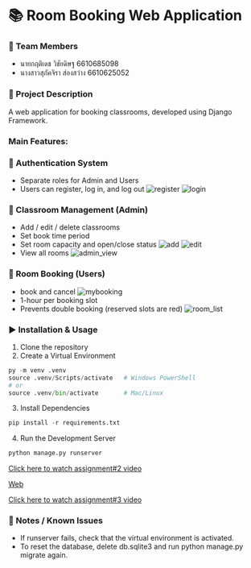 # 📚 Room Booking Web Application

### 👥 Team Members
- นายกฤติเดช วิชัยดิษฐ 6610685098
- นางสาวสุภัคจิรา ส่องสว่าง 6610625052

  
### 📝 Project Description

A web application for booking classrooms, developed using Django Framework.

### Main Features:

### 🔑 Authentication System
- Separate roles for Admin and Users
- Users can register, log in, and log out
![register](/readme_picture/register.png)
![login](/readme_picture/login.png)
### 🏫 Classroom Management (Admin)
- Add / edit / delete classrooms
- Set book time period
- Set room capacity and open/close status
![add](/readme_picture/add.png)
![edit](/readme_picture/edit.png)
- View all rooms
  ![admin_view](/readme_picture/admin_view.png)
### 📅 Room Booking (Users)
- book and cancel
 ![mybooking](/readme_picture/mybooking_cancel.png)
- 1-hour per booking slot
- Prevents double booking (reserved slots are red)
  ![room_list](/readme_picture/room_list.png)

### ▶️ Installation & Usage
1. Clone the repository
2. Create a Virtual Environment
```python
py -m venv .venv
source .venv/Scripts/activate   # Windows PowerShell
# or
source .venv/bin/activate       # Mac/Linux
```
3. Install Dependencies
```python
pip install -r requirements.txt
```
4. Run the Development Server
```python
python manage.py runserver
```
[Click here to watch assignment#2 video](https://youtu.be/kyTAdyPU84g)

[Web](https://cn331-as2-44q8.onrender.com)

[Click here to watch assignment#3 video](https://youtu.be/HfNGXYhnprE)

### 📌 Notes / Known Issues
- If runserver fails, check that the virtual environment is activated.
- To reset the database, delete db.sqlite3 and run python manage.py migrate again.
